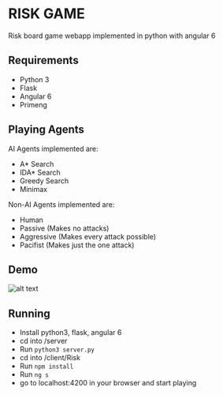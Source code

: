 # RISK GAME

Risk board game webapp implemented in python with angular 6

## Requirements
- Python 3
- Flask
- Angular 6
- Primeng

## Playing Agents
AI Agents implemented are:
- A* Search 
- IDA* Search 
- Greedy Search 
- Minimax

Non-AI Agents implemented are:
- Human
- Passive (Makes no attacks) 
- Aggressive (Makes every attack possible)
- Pacifist (Makes just the one attack)

## Demo

![alt text](https://github.com/ZeyadZanaty/risk-game-ai/blob/master/test-2.gif?raw=true "Demo")

## Running

- Install python3, flask, angular 6
- cd into /server
- Run `python3 server.py`
- cd into /client/Risk
- Run `npm install`
- Run `ng s`
- go to localhost:4200 in your browser and start playing
